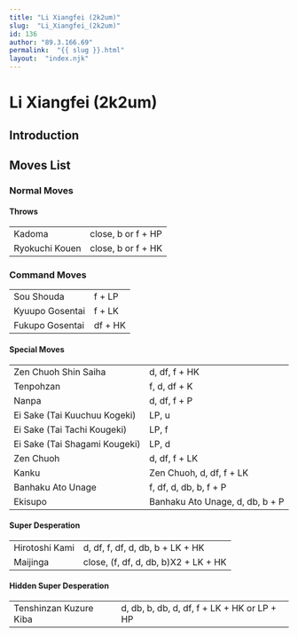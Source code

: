 ```yaml
---
title: "Li Xiangfei (2k2um)"
slug:  "Li_Xiangfei_(2k2um)"
id: 136
author: "89.3.166.69"
permalink:  "{{ slug }}.html"
layout:  "index.njk"
---
```


# Li Xiangfei (2k2um)

## Introduction

## Moves List

### Normal Moves

#### Throws

|                |                    |
|----------------|--------------------|
| Kadoma         | close, b or f + HP |
| Ryokuchi Kouen | close, b or f + HK |

### Command Moves

|                 |         |
|-----------------|---------|
| Sou Shouda      | f + LP  |
| Kyuupo Gosentai | f + LK  |
| Fukupo Gosentai | df + HK |

#### Special Moves

|                               |                                 |
|-------------------------------|---------------------------------|
| Zen Chuoh Shin Saiha          | d, df, f + HK                   |
| Tenpohzan                     | f, d, df + K                    |
| Nanpa                         | d, df, f + P                    |
| Ei Sake (Tai Kuuchuu Kogeki)  | LP, u                           |
| Ei Sake (Tai Tachi Kougeki)   | LP, f                           |
| Ei Sake (Tai Shagami Kougeki) | LP, d                           |
| Zen Chuoh                     | d, df, f + LK                   |
| Kanku                         | Zen Chuoh, d, df, f + LK        |
| Banhaku Ato Unage             | f, df, d, db, b, f + P          |
| Ekisupo                       | Banhaku Ato Unage, d, db, b + P |

#### Super Desperation

|                |                                      |
|----------------|--------------------------------------|
| Hirotoshi Kami | d, df, f, df, d, db, b + LK + HK     |
| Maijinga       | close, (f, df, d, db, b)X2 + LK + HK |

#### Hidden Super Desperation

|                        |                                             |
|------------------------|---------------------------------------------|
| Tenshinzan Kuzure Kiba | d, db, b, db, d, df, f + LK + HK or LP + HP |

